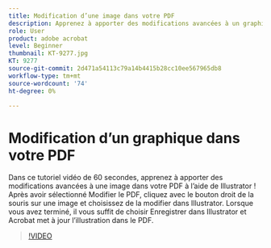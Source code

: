 ```yaml
---
title: Modification d’une image dans votre PDF
description: Apprenez à apporter des modifications avancées à un graphique dans votre PDF à l’aide d’Illustrator
role: User
product: adobe acrobat
level: Beginner
thumbnail: KT-9277.jpg
KT: 9277
source-git-commit: 2d471a54113c79a14b4415b28cc10ee567965db8
workflow-type: tm+mt
source-wordcount: '74'
ht-degree: 0%

---
```


# Modification d’un graphique dans votre PDF

Dans ce tutoriel vidéo de 60 secondes, apprenez à apporter des modifications avancées à une image dans votre PDF à l’aide de Illustrator ! Après avoir sélectionné Modifier le PDF, cliquez avec le bouton droit de la souris sur une image et choisissez de la modifier dans Illustrator. Lorsque vous avez terminé, il vous suffit de choisir Enregistrer dans Illustrator et Acrobat met à jour l’illustration dans le PDF.

>[!VIDEO](https://video.tv.adobe.com/v/338277?hidetitle=true)

